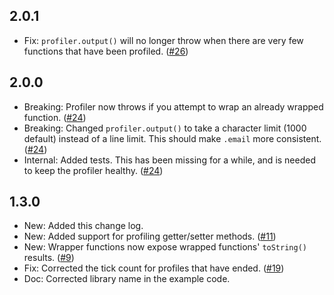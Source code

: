 ## 2.0.1

 - Fix: `profiler.output()` will no longer throw when there are very few functions that have been profiled. ([#26](https://github.com/screepers/screeps-profiler/pull/26))

## 2.0.0

 - Breaking: Profiler now throws if you attempt to wrap an already wrapped function. ([#24](https://github.com/gdborton/screeps-profiler/pull/24))
 - Breaking: Changed `profiler.output()` to take a character limit (1000 default) instead of a line limit. This should make `.email` more consistent. ([#24](https://github.com/gdborton/screeps-profiler/pull/24))
 - Internal: Added tests. This has been missing for a while, and is needed to keep the profiler healthy. ([#24](https://github.com/gdborton/screeps-profiler/pull/24))

## 1.3.0

 - New: Added this change log.
 - New: Added support for profiling getter/setter methods. ([#11](https://github.com/gdborton/screeps-profiler/pull/11))
 - New: Wrapper functions now expose wrapped functions' `toString()` results. ([#9](https://github.com/gdborton/screeps-profiler/pull/9))
 - Fix: Corrected the tick count for profiles that have ended. ([#19](https://github.com/gdborton/screeps-profiler/pull/19))
 - Doc: Corrected library name in the example code.
